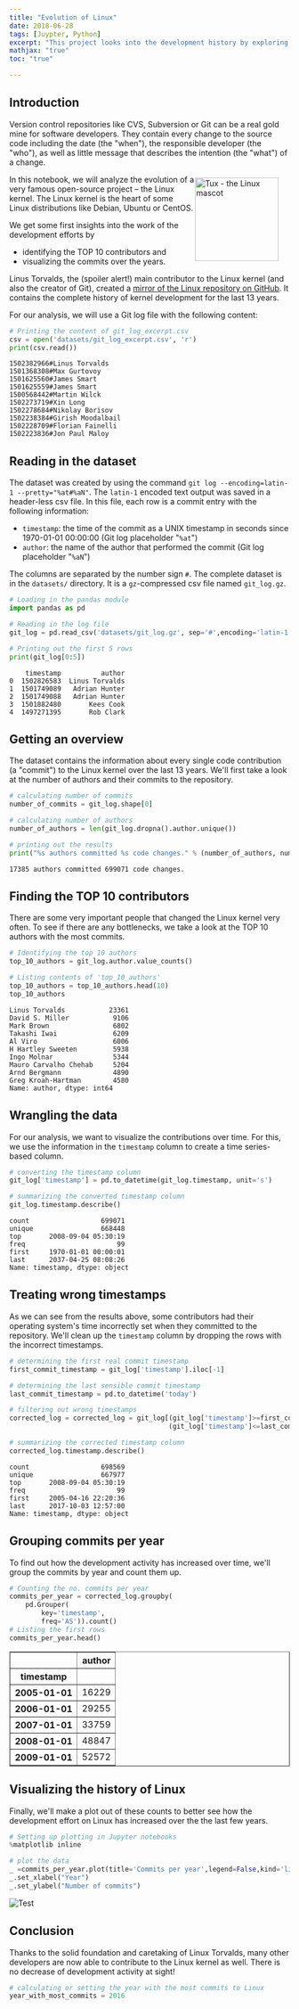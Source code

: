 ```yaml
---
title: "Evolution of Linux"
date: 2018-06-28
tags: [Juypter, Python]
excerpt: "This project looks into the development history by exploring its Git repository history"
mathjax: "true"
toc: "true"

---
```


## Introduction
<p>Version control repositories like CVS, Subversion or Git can be a real gold mine for software developers. They contain every change to the source code including the date (the "when"), the responsible developer (the "who"), as well as little message that describes the intention (the "what") of a change.</p>
<p><a href="https://commons.wikimedia.org/wiki/File:Tux.svg">
<img style="float: right;margin:5px 20px 5px 1px" width="150px" src="https://s3.amazonaws.com/assets.datacamp.com/production/project_111/img/tux.png" alt="Tux - the Linux mascot">
</a></p>
<p>In this notebook, we will analyze the evolution of a very famous open-source project &ndash; the Linux kernel. The Linux kernel is the heart of some Linux distributions like Debian, Ubuntu or CentOS. </p>
<p>We get some first insights into the work of the development efforts by </p>
<ul>
<li>identifying the TOP 10 contributors and</li>
<li>visualizing the commits over the years.</li>
</ul>
<p>Linus Torvalds, the (spoiler alert!) main contributor to the Linux kernel (and also the creator of Git), created a <a href="https://github.com/torvalds/linux/">mirror of the Linux repository on GitHub</a>. It contains the complete history of kernel development for the last 13 years.</p>
<p>For our analysis, we will use a Git log file with the following content:</p>


```python
# Printing the content of git_log_excerpt.csv
csv = open('datasets/git_log_excerpt.csv', 'r')
print(csv.read())
```

    1502382966#Linus Torvalds
    1501368308#Max Gurtovoy
    1501625560#James Smart
    1501625559#James Smart
    1500568442#Martin Wilck
    1502273719#Xin Long
    1502278684#Nikolay Borisov
    1502238384#Girish Moodalbail
    1502228709#Florian Fainelli
    1502223836#Jon Paul Maloy


## Reading in the dataset
<p>The dataset was created by using the command <code>git log --encoding=latin-1 --pretty="%at#%aN"</code>. The <code>latin-1</code> encoded text output was saved in a header-less csv file. In this file, each row is a commit entry with the following information:</p>
<ul>
<li><code>timestamp</code>: the time of the commit as a UNIX timestamp in seconds since 1970-01-01 00:00:00 (Git log placeholder "<code>%at</code>")</li>
<li><code>author</code>: the name of the author that performed the commit (Git log placeholder "<code>%aN</code>")</li>
</ul>
<p>The columns are separated by the number sign <code>#</code>. The complete dataset is in the <code>datasets/</code> directory. It is a <code>gz</code>-compressed csv file named <code>git_log.gz</code>.</p>


```python
# Loading in the pandas module
import pandas as pd

# Reading in the log file
git_log = pd.read_csv('datasets/git_log.gz', sep='#',encoding='latin-1', header=None, names=['timestamp', 'author'])

# Printing out the first 5 rows
print(git_log[0:5])
```

        timestamp          author
    0  1502826583  Linus Torvalds
    1  1501749089   Adrian Hunter
    2  1501749088   Adrian Hunter
    3  1501882480       Kees Cook
    4  1497271395       Rob Clark


## Getting an overview
<p>The dataset contains the information about every single code contribution (a "commit") to the Linux kernel over the last 13 years. We'll first take a look at the number of authors and their commits to the repository.</p>


```python
# calculating number of commits
number_of_commits = git_log.shape[0]

# calculating number of authors
number_of_authors = len(git_log.dropna().author.unique())

# printing out the results
print("%s authors committed %s code changes." % (number_of_authors, number_of_commits))
```

    17385 authors committed 699071 code changes.


## Finding the TOP 10 contributors
<p>There are some very important people that changed the Linux kernel very often. To see if there are any bottlenecks, we take a look at the TOP 10 authors with the most commits.</p>


```python
# Identifying the top 10 authors
top_10_authors = git_log.author.value_counts()

# Listing contents of 'top_10_authors'
top_10_authors = top_10_authors.head(10)
top_10_authors
```




    Linus Torvalds           23361
    David S. Miller           9106
    Mark Brown                6802
    Takashi Iwai              6209
    Al Viro                   6006
    H Hartley Sweeten         5938
    Ingo Molnar               5344
    Mauro Carvalho Chehab     5204
    Arnd Bergmann             4890
    Greg Kroah-Hartman        4580
    Name: author, dtype: int64



## Wrangling the data
<p>For our analysis, we want to visualize the contributions over time. For this, we use the information in the <code>timestamp</code> column to create a time series-based column.</p>


```python
# converting the timestamp column
git_log['timestamp'] = pd.to_datetime(git_log.timestamp, unit='s')

# summarizing the converted timestamp column
git_log.timestamp.describe()
```




    count                  699071
    unique                 668448
    top       2008-09-04 05:30:19
    freq                       99
    first     1970-01-01 00:00:01
    last      2037-04-25 08:08:26
    Name: timestamp, dtype: object



## Treating wrong timestamps
<p>As we can see from the results above, some contributors had their operating system's time incorrectly set when they committed to the repository. We'll clean up the <code>timestamp</code> column by dropping the rows with the incorrect timestamps.</p>


```python
# determining the first real commit timestamp
first_commit_timestamp = git_log['timestamp'].iloc[-1]

# determining the last sensible commit timestamp
last_commit_timestamp = pd.to_datetime('today')

# filtering out wrong timestamps
corrected_log = corrected_log = git_log[(git_log['timestamp']>=first_commit_timestamp) &
                                        (git_log['timestamp']<=last_commit_timestamp)]

# summarizing the corrected timestamp column
corrected_log.timestamp.describe()
```




    count                  698569
    unique                 667977
    top       2008-09-04 05:30:19
    freq                       99
    first     2005-04-16 22:20:36
    last      2017-10-03 12:57:00
    Name: timestamp, dtype: object



## Grouping commits per year
<p>To find out how the development activity has increased over time, we'll group the commits by year and count them up.</p>


```python
# Counting the no. commits per year
commits_per_year = corrected_log.groupby(
    pd.Grouper(
        key='timestamp',
        freq='AS')).count()
# Listing the first rows
commits_per_year.head()
```




<div>
<table border="1" class="dataframe">
  <thead>
    <tr style="text-align: right;">
      <th></th>
      <th>author</th>
    </tr>
    <tr>
      <th>timestamp</th>
      <th></th>
    </tr>
  </thead>
  <tbody>
    <tr>
      <th>2005-01-01</th>
      <td>16229</td>
    </tr>
    <tr>
      <th>2006-01-01</th>
      <td>29255</td>
    </tr>
    <tr>
      <th>2007-01-01</th>
      <td>33759</td>
    </tr>
    <tr>
      <th>2008-01-01</th>
      <td>48847</td>
    </tr>
    <tr>
      <th>2009-01-01</th>
      <td>52572</td>
    </tr>
  </tbody>
</table>
</div>



## Visualizing the history of Linux
<p>Finally, we'll make a plot out of these counts to better see how the development effort on Linux has increased over the the last few years. </p>


```python
# Setting up plotting in Jupyter notebooks
%matplotlib inline

# plot the data
_ =commits_per_year.plot(title='Commits per year',legend=False,kind='line')
_.set_xlabel("Year")
_.set_ylabel("Number of commits")
```








<img src="{{ site.url }}{{ site.baseurl }}/images/Linux/output_15_1.png" alt="Test">

## Conclusion
<p>Thanks to the solid foundation and caretaking of Linux Torvalds, many other developers are now able to contribute to the Linux kernel as well. There is no decrease of development activity at sight!</p>


```python
# calculating or setting the year with the most commits to Linux
year_with_most_commits = 2016
```
